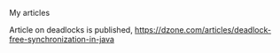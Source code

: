 My articles

Article on deadlocks is published, https://dzone.com/articles/deadlock-free-synchronization-in-java
